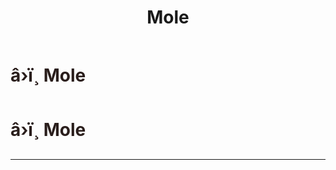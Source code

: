 ﻿---
lang: en-US
title: Mole
prev: Mini
next: Randomizer
---
# <font color="#2a1e1c">â›ï¸ <b>Mole</b></font> <Badge text="Basic" type="tip" vertical="middle"/>
# <font color="#2a1e1c">â›ï¸ <b>Mole</b></font> <Badge text="Basic" type="tip" vertical="middle"/>
---


